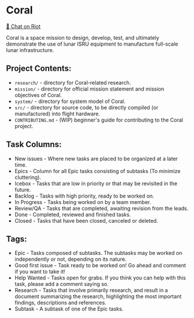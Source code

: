 # Coral

[💬 Chat on Riot](https://riot.im/app/#/room/#spacedecentral-missions:matrix.org)

Coral is a space mission to design, develop, test, and ultimately demonstrate the use of lunar ISRU equipment to manufacture full-scale lunar infrastructure.

## Project Contents:

- `research/` - directory for Coral-related research.
- `mission/` - directory for official mission statement and mission objectives of Coral.
- `system/` - directory for system model of Coral.
- `src/` - directory for source code, to be directly compiled (or manufactured) into flight hardware.
- `CONTRIBUTING.md` - (WIP) beginner's guide for contributing to the Coral project.

## Task Columns:

- New issues - Where new tasks are placed to be organized at a later time.
- Epics - Column for all Epic tasks consisting of subtasks (To minimize cluttering).
- Icebox - Tasks that are low in priority or that may be revisited in the future.
- Backlog - Tasks with high priority, ready to be worked on.
- In Progress - Tasks being worked on by a team member.
- Review/QA - Tasks that are completed, awaiting revision from the leads.
- Done - Completed, reviewed and finished tasks.
- Closed - Tasks that have been closed, canceled or deleted.

## Tags:

- Epic - Tasks composed of subtasks. The subtasks may be worked on independently or not, depending on its nature.
- Good first issue - Task ready to be worked on! Go ahead and comment if you want to take it!
- Help Wanted - Tasks open for grabs. If you think you can help with this task, please add a comment saying so.
- Research - Tasks that involve primarily research, and result in a document summarizing the research, highlighting the most important findings, descriptions and references.
- Subtask - A subtask of one of the Epic tasks.
